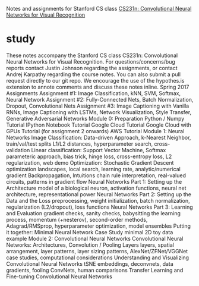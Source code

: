 
Notes and assignments for Stanford CS class [CS231n: Convolutional Neural Networks for Visual Recognition](http://vision.stanford.edu/teaching/cs231n/)

# study
These notes accompany the Stanford CS class CS231n: Convolutional Neural Networks for Visual Recognition. 
For questions/concerns/bug reports contact Justin Johnson regarding the assignments, or contact Andrej Karpathy regarding the course notes. You can also submit a pull request directly to our git repo. 
We encourage the use of the hypothes.is extension to annote comments and discuss these notes inline. 
Spring 2017 Assignments
Assignment #1: Image Classification, kNN, SVM, Softmax, Neural Network 
Assignment #2: Fully-Connected Nets, Batch Normalization, Dropout, Convolutional Nets 
Assignment #3: Image Captioning with Vanilla RNNs, Image Captioning with LSTMs, Network Visualization, Style Transfer, Generative Adversarial Networks 
Module 0: Preparation
Python / Numpy Tutorial 
IPython Notebook Tutorial 
Google Cloud Tutorial 
Google Cloud with GPUs Tutorial (for assignment 2 onwards) 
AWS Tutorial 
Module 1: Neural Networks
Image Classification: Data-driven Approach, k-Nearest Neighbor, train/val/test splits 
L1/L2 distances, hyperparameter search, cross-validation 
Linear classification: Support Vector Machine, Softmax 
parameteric approach, bias trick, hinge loss, cross-entropy loss, L2 regularization, web demo 
Optimization: Stochastic Gradient Descent 
optimization landscapes, local search, learning rate, analytic/numerical gradient 
Backpropagation, Intuitions 
chain rule interpretation, real-valued circuits, patterns in gradient flow 
Neural Networks Part 1: Setting up the Architecture 
model of a biological neuron, activation functions, neural net architecture, representational power 
Neural Networks Part 2: Setting up the Data and the Loss 
preprocessing, weight initialization, batch normalization, regularization (L2/dropout), loss functions 
Neural Networks Part 3: Learning and Evaluation 
gradient checks, sanity checks, babysitting the learning process, momentum (+nesterov), second-order methods, Adagrad/RMSprop, hyperparameter optimization, model ensembles 
Putting it together: Minimal Neural Network Case Study 
minimal 2D toy data example 
Module 2: Convolutional Neural Networks
Convolutional Neural Networks: Architectures, Convolution / Pooling Layers 
layers, spatial arrangement, layer patterns, layer sizing patterns, AlexNet/ZFNet/VGGNet case studies, computational considerations 
Understanding and Visualizing Convolutional Neural Networks 
tSNE embeddings, deconvnets, data gradients, fooling ConvNets, human comparisons 
Transfer Learning and Fine-tuning Convolutional Neural Networks 